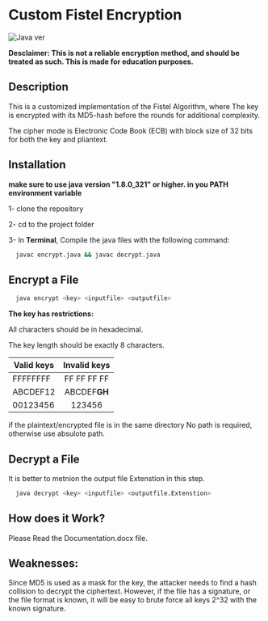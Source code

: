 
# Custom Fistel Encryption 

![Java ver](https://img.shields.io/badge/Java-1.8.0__321-red)


**Desclaimer: This is not a reliable encryption method, and should be treated as such. This is made for education purposes.**
## Description

This is a customized implementation of the Fistel Algorithm, where The key is encrypted with its MD5-hash before the rounds for additional complexity. 

The cipher mode is Electronic Code Book (ECB) with block size of 32 bits for both the key and pliantext.


## Installation
**make sure to use java version "1.8.0_321" or higher. in you PATH environment variable**

1- clone the repository

2- cd to the project folder

3- In **Terminal**, Compile the java files with the following command:

```bash
  javac encrypt.java && javac decrypt.java
```
    
## Encrypt a File



```bash
  java encrypt <key> <inputfile> <outputfile>
```

**The key has restrictions:**

All characters should be in hexadecimal.

The key length should be exactly 8 characters.

| Valid keys        | Invalid keys           |
| ------------- |:-------------:|
| FFFFFFFF      | FF FF FF FF |
| ABCDEF12      | ABCDEF**GH**      | 
| 00123456| 123456      |


if the plaintext/encrypted file is in the same directory No path is required, otherwise use absulote path.


## Decrypt a File

It is better to metnion the output file Extenstion in this step.

```bash
  java decrypt <key> <inputfile> <outputfile.Extenstion>
```


## How does it Work?

Please Read the Documentation.docx file.

## Weaknesses:

Since MD5 is used as a mask for the key, the attacker needs to find a hash collision to decrypt the ciphertext. However, if the file has a signature, or the file format is known, it will be easy to brute force all keys 2^32 with the known signature.
